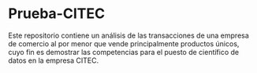 # Prueba-CITEC
Este repositorio contiene un análisis de las transacciones de una empresa de comercio al por menor que vende principalmente productos únicos, cuyo fin es demostrar las competencias para el puesto de científico de datos en la empresa CITEC.

